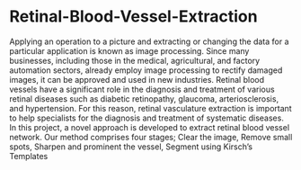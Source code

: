 # Retinal-Blood-Vessel-Extraction
 Applying an operation to a picture and extracting or changing the data for a particular application is known as image processing. Since many businesses, including those in the medical, agricultural, and factory automation sectors, already employ image processing to rectify damaged images, it can be approved and used in new industries. Retinal blood vessels have a significant role in the diagnosis and treatment of various retinal diseases such as diabetic retinopathy, glaucoma, arteriosclerosis, and hypertension. For this reason, retinal vasculature extraction is important to help specialists for the diagnosis and treatment of systematic diseases. In this project, a novel approach is developed to extract retinal blood vessel network. Our method comprises four stages; Clear the image, Remove small spots, Sharpen and prominent the vessel, Segment using Kirsch’s Templates
